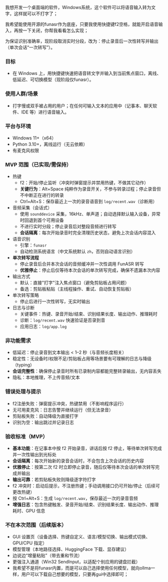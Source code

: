 我想开发一个桌面端的软件，Windows系统，这个软件可以将语音输入转为文字，这样就可以不打字了；

我希望能使用开源的funasr作为底座，只要我使用快捷键f2空格，就能开启语音输入，再按一下关闭，你帮我看看怎么实现；

为保证识别准确率，现阶段取消实时分段，改为：停止录音后一次性转写并输出（单次会话“一次转写”）。

### 目标
- 在 Windows 上，用快捷键快速把语音转文字并输入到当前焦点窗口，离线、低延迟、可切换模型（现阶段仅funasr）。

### 使用人群/场景
- 打字慢或双手被占用的用户；在任何可输入文本的应用中（记事本、聊天软件、IDE 等）进行语音输入。

### 平台与环境
- Windows 11+（x64）
- Python 3.10+，离线运行（无云依赖）
- 有麦克风权限

### MVP 范围（已实现/需保持）
- 热键
  - f2：开始/停止监听（冲突时弹窗提示并禁用热键，不做其它动作）
  - **关键行为**：Alt+Space 纯粹作为录音开关，不参与转录过程；停止录音但不中断正在进行的转录
  - Ctrl+Alt+S：保存最近上一次的录音语音到 `log/recent.wav`（诊断用）
- 音频采集（会话式）
  - 使用 `sounddevice` 采集，16kHz、单声道；自动选择默认输入设备，异常时回退到首个可用设备
  - 不进行实时分段；停止录音后对整段音频进行转写
  - **会话隔离**：每次开始录音时完全清理历史状态，避免上次会话内容混入
- 语音识别
  - 引擎：`funasr`
  - 自动检测系统语言（中文系统默认 `zh`，否则自动语言识别）
- **单次转写流程**
  - 停止录音后合并本次会话的音频缓冲并一次性调用 FunASR 转写
  - **优雅停止**：停止后仅等待本次会话的单次转写完成，确保不遗漏本次内容
- 输出方式
  - 默认：直接"打字"注入焦点窗口（避免剪贴板占用问题）
  - 备选：剪贴板粘贴（主线程操作、重试、自动恢复剪贴板）
- 单次转写策略
  - 停止后进行一次性转写，无实时输出
- 日志与诊断
  - 关键事件：热键、录音开始/结束、识别结果长度、输出动作、推理耗时
  - 诊断：`log/recent.wav` 快速验证是否录到音
  - 应用日志：`log/app.log`

### 非功能需求
- 低延迟：停止录音到文本输出 < 1–2 秒（与音频长度相关）
- 稳定性：无设备时/权限不足/剪贴板占用等场景要有可理解的日志与降级（typing）
- **会话完整性**：确保停止录音时所有已录制内容都能完整转录输出，无内容丢失
- 隐私：本地推理，不上传音频/文本

### 错误处理与提示
- f2注册失败：弹窗提示冲突，热键禁用（不影响程序运行）
- 无可用麦克风：日志告警并继续运行（但无法录音）
- 剪贴板失败：自动降级为直接打字
- 识别为空：输出跳过并记录日志



### 验收标准（MVP）
- **基本功能**：在记事本中按 f2 开始录音，讲话后按 f2 停止，等待单次转写完成并一次性输出到光标处
- **会话隔离**：每次开始新的录音会话时，不会包含上次会话的历史内容
- **优雅停止**：按第二次 f2 时立即停止录音，随后仅等待本次会话的单次转写完成并输出
- **输出可靠**：若剪贴板失败则降级逐字符打字
- f2 冲突时：启动后提示，不注册热键；手动调用接口仍可开始/停止（后续可更改热键）
- 按 Ctrl+Alt+S：生成 `log/recent.wav`，保存最近一次的录音音频
- **增强日志**：包含热键触发、录音开始/结束、识别结果长度、输出动作、推理耗时、GPU 信息

### 不在本次范围（后续版本）
- GUI 设置页（设备选择、热键自定义、语言/模型切换、输出模式切换、GPU/CPU 指定）
- 模型管理（本地路径选择、HuggingFace 下载、显存建议）
- 边说边“增量粘贴”（带去重和节流）
- 更强注入通道（Win32 SendInput，以适配个别应用的键盘拦截）
- 我希望不是将funasr内置，而是可以自己选择使用任何模型，就向ollma一样，用户可以下载自己想要的模型，只要再gui中选择即可；
